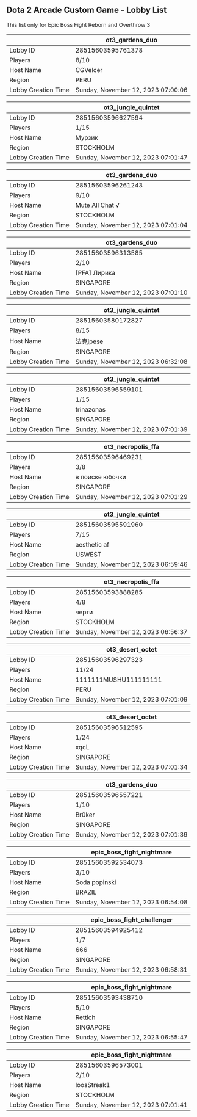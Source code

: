 ## Dota 2 Arcade Custom Game - Lobby List

This list only for Epic Boss Fight Reborn and Overthrow 3

|  | ot3_gardens_duo |
| ------ | ------ |
| Lobby ID | 28515603595761378 |
| Players | 8/10 |
| Host Name | CGVelcer |
| Region | PERU |
| Lobby Creation Time | Sunday, November 12, 2023 07:00:06 |


|  | ot3_jungle_quintet |
| ------ | ------ |
| Lobby ID | 28515603596627594 |
| Players | 1/15 |
| Host Name | Мурзик |
| Region | STOCKHOLM |
| Lobby Creation Time | Sunday, November 12, 2023 07:01:47 |


|  | ot3_gardens_duo |
| ------ | ------ |
| Lobby ID | 28515603596261243 |
| Players | 9/10 |
| Host Name | Mute All Chat √ |
| Region | STOCKHOLM |
| Lobby Creation Time | Sunday, November 12, 2023 07:01:04 |


|  | ot3_gardens_duo |
| ------ | ------ |
| Lobby ID | 28515603596313585 |
| Players | 2/10 |
| Host Name | [PFA] Лирика |
| Region | SINGAPORE |
| Lobby Creation Time | Sunday, November 12, 2023 07:01:10 |


|  | ot3_jungle_quintet |
| ------ | ------ |
| Lobby ID | 28515603580172827 |
| Players | 8/15 |
| Host Name | 法克jpese |
| Region | SINGAPORE |
| Lobby Creation Time | Sunday, November 12, 2023 06:32:08 |


|  | ot3_jungle_quintet |
| ------ | ------ |
| Lobby ID | 28515603596559101 |
| Players | 1/15 |
| Host Name | trinazonas |
| Region | SINGAPORE |
| Lobby Creation Time | Sunday, November 12, 2023 07:01:39 |


|  | ot3_necropolis_ffa |
| ------ | ------ |
| Lobby ID | 28515603596469231 |
| Players | 3/8 |
| Host Name | в поиске юбочки |
| Region | SINGAPORE |
| Lobby Creation Time | Sunday, November 12, 2023 07:01:29 |


|  | ot3_jungle_quintet |
| ------ | ------ |
| Lobby ID | 28515603595591960 |
| Players | 7/15 |
| Host Name | aesthetic af |
| Region | USWEST |
| Lobby Creation Time | Sunday, November 12, 2023 06:59:46 |


|  | ot3_necropolis_ffa |
| ------ | ------ |
| Lobby ID | 28515603593888285 |
| Players | 4/8 |
| Host Name | черти |
| Region | STOCKHOLM |
| Lobby Creation Time | Sunday, November 12, 2023 06:56:37 |


|  | ot3_desert_octet |
| ------ | ------ |
| Lobby ID | 28515603596297323 |
| Players | 11/24 |
| Host Name | 1111111MUSHU111111111 |
| Region | PERU |
| Lobby Creation Time | Sunday, November 12, 2023 07:01:09 |


|  | ot3_desert_octet |
| ------ | ------ |
| Lobby ID | 28515603596512595 |
| Players | 1/24 |
| Host Name | xqcL |
| Region | SINGAPORE |
| Lobby Creation Time | Sunday, November 12, 2023 07:01:34 |


|  | ot3_gardens_duo |
| ------ | ------ |
| Lobby ID | 28515603596557221 |
| Players | 1/10 |
| Host Name | Br0ker |
| Region | SINGAPORE |
| Lobby Creation Time | Sunday, November 12, 2023 07:01:39 |


|  | epic_boss_fight_nightmare |
| ------ | ------ |
| Lobby ID | 28515603592534073 |
| Players | 3/10 |
| Host Name | Soda popinski |
| Region | BRAZIL |
| Lobby Creation Time | Sunday, November 12, 2023 06:54:08 |


|  | epic_boss_fight_challenger |
| ------ | ------ |
| Lobby ID | 28515603594925412 |
| Players | 1/7 |
| Host Name | 666 |
| Region | SINGAPORE |
| Lobby Creation Time | Sunday, November 12, 2023 06:58:31 |


|  | epic_boss_fight_nightmare |
| ------ | ------ |
| Lobby ID | 28515603593438710 |
| Players | 5/10 |
| Host Name | Rettich |
| Region | SINGAPORE |
| Lobby Creation Time | Sunday, November 12, 2023 06:55:47 |


|  | epic_boss_fight_nightmare |
| ------ | ------ |
| Lobby ID | 28515603596573001 |
| Players | 2/10 |
| Host Name | loosStreak1 |
| Region | STOCKHOLM |
| Lobby Creation Time | Sunday, November 12, 2023 07:01:41 |


